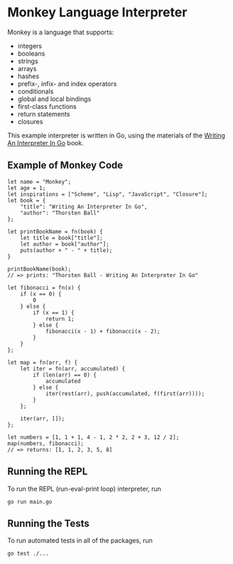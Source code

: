 # Monkey Language Interpreter

Monkey is a language that supports:

- integers
- booleans
- strings
- arrays
- hashes
- prefix-, infix- and index operators
- conditionals
- global and local bindings
- first-class functions
- return statements
- closures

This example interpreter is written in Go, using the materials of the [Writing An Interpreter In Go](https://interpreterbook.com) book.

## Example of Monkey Code

```
let name = "Monkey";
let age = 1;
let inspirations = ["Scheme", "Lisp", "JavaScript", "Closure"];
let book = {
    "title": "Writing An Interpreter In Go",
    "author": "Thorsten Ball"
};

let printBookName = fn(book) {
    let title = book["title"];
    let author = book["author"];
    puts(author + " - " + title);
}

printBookName(book);
// => prints: "Thorsten Ball - Writing An Interpreter In Go"

let fibonacci = fn(x) {
    if (x == 0) {
        0
    } else {
        if (x == 1) {
            return 1;
        } else {
            fibonacci(x - 1) + fibonacci(x - 2);
        }
    }
};

let map = fn(arr, f) {
    let iter = fn(arr, accumulated) {
        if (len(arr) == 0) {
            accumulated
        } else {
            iter(rest(arr), push(accumulated, f(first(arr))));
        }
    };

    iter(arr, []);
};

let numbers = [1, 1 + 1, 4 - 1, 2 * 2, 2 + 3, 12 / 2];
map(numbers, fibonacci);
// => returns: [1, 1, 2, 3, 5, 8]
```

## Running the REPL

To run the REPL (run-eval-print loop) interpreter, run

    go run main.go

## Running the Tests

To run automated tests in all of the packages, run

    go test ./...
